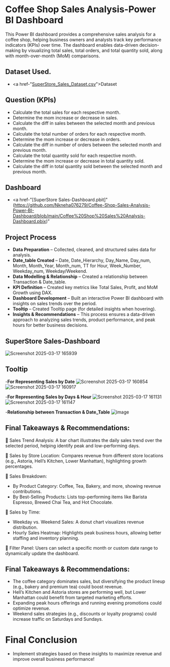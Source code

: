 # Coffee Shop Sales Analysis-Power BI Dashboard
This Power BI dashboard provides a comprehensive sales analysis for a coffee shop, helping business owners and analysts track key performance indicators (KPIs) over time. The dashboard enables data-driven decision-making by visualizing total sales, total orders, and total quantity sold, along with month-over-month (MoM) comparisons.
## Dataset Used.
- <a href-"[SuperStore_Sales_Dataset.csv](https://github.com/Nkneha076279/Coffee-Shop-Sales-Analysis-Power-BI-Dashboard/blob/main/Coffee%20Shop%20Sales%20-%20Dataset.xlsx)">Dataset</a>

## Question (KPIs)  
- Calculate the total sales for each respective month.
- Determine the mom increase or decrease in sales. 
- Calculate the diff in sales between the selected month and previous month. 
- Calculate the total number of orders for each respective month.
- Determine the mom increase or decrease in orders.
- Calculate the diff in number of orders between the selected month and previous month. 
- Calculate the total quantity sold for each respective month.
- Determine the mom increase or decrease in total quantity sold.
- Calculate the diff in total quantity sold between the selected month and previous month.

## Dashboard
- <a href-"[SuperStore Sales-Dashboard.pbit]"(https://github.com/Nkneha076279/Coffee-Shop-Sales-Analysis-Power-BI-Dashboard/blob/main/Coffee%20Shop%20Sales%20Analysis-Dashboard.pbix)"

## Project Process
- **Data Preparation** – Collected, cleaned, and structured sales data for analysis.
- **Date_table Created** – Date, Date_Hierarchy, Day_Name, Day_num, Month, Month_Year, Month_num, TT for Hour, Week_Number, Weekday_num, Weekday/Weekend.
- **Data Modelling & Relationship** – Created  a relationship between Transaction & Date_table.
- **KPI Definition** – Created key metrics like Total Sales, Profit, and MoM Growth using DAX.
- **Dashboard Development** – Built an interactive Power BI dashboard with insights on sales trends over the period.
- **Tooltip** – Created Tooltip page (for detailed insights when hovering).
- **Insights & Recommendations** – This process ensures a data-driven approach to analyzing sales trends, product performance, and peak hours for better business decisions.

## SuperStore Sales-Dashboard
![Screenshot 2025-03-17 165939](https://github.com/user-attachments/assets/3b53ba5f-3a9e-41ba-8782-8f283a0c04cc)

## Tooltip
-**For Representing Sales by Date**
![Screenshot 2025-03-17 160854](https://github.com/user-attachments/assets/945c5b8f-7df6-4e5f-96af-7864ff64ef42) ![Screenshot 2025-03-17 160917](https://github.com/user-attachments/assets/427a5597-b305-49d5-bf78-eff4fe000393)


-**For Representing Sales by Days & Hour**
![Screenshot 2025-03-17 161131](https://github.com/user-attachments/assets/fee2b124-c38d-461d-b30f-37927ab6456a) ![Screenshot 2025-03-17 161147](https://github.com/user-attachments/assets/df1efb0a-09b0-49b1-b250-9318464b4d16)


-**Relationship between Transaction & Date_Table**
![image](https://github.com/user-attachments/assets/3308eb76-887e-4458-80d0-423fc01a2f19)

## Final Takeaways & Recommendations:
🔹 Sales Trend Analysis: A bar chart illustrates the daily sales trend over the selected period, helping identify peak and low-performing days.

🔹 Sales by Store Location: Compares revenue from different store locations (e.g., Astoria, Hell’s Kitchen, Lower Manhattan), highlighting growth percentages.

🔹 Sales Breakdown:
- By Product Category: Coffee, Tea, Bakery, and more, showing revenue contributions.
- By Best-Selling Products: Lists top-performing items like Barista Espresso, Brewed Chai Tea, and Hot Chocolate.

🔹 Sales by Time:
- Weekday vs. Weekend Sales: A donut chart visualizes revenue distribution.
- Hourly Sales Heatmap: Highlights peak business hours, allowing better staffing and inventory planning.

🔹 Filter Panel: Users can select a specific month or custom date range to dynamically update the dashboard.

## Final Takeaways & Recommendations:
- The coffee category dominates sales, but diversifying the product lineup (e.g., bakery and premium tea) could boost revenue.
- Hell’s Kitchen and Astoria stores are performing well, but Lower Manhattan could benefit from targeted marketing efforts.
- Expanding peak hours offerings and running evening promotions could optimize revenue.
- Weekend sales strategies (e.g., discounts or loyalty programs) could increase traffic on Saturdays and Sundays.

# Final Conclusion 
- Implement strategies based on these insights to maximize revenue and improve overall business performance!



